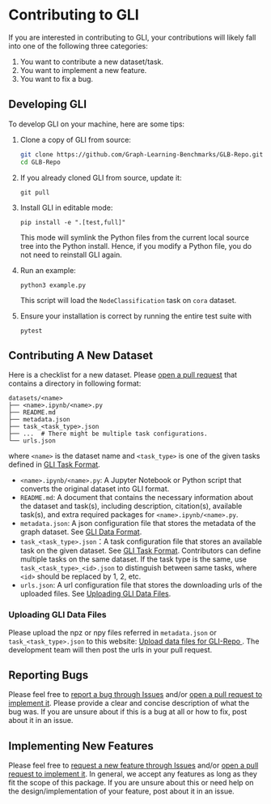 <!-- TODO - Change repo name (GLB->GLI) after repo update. -->
# Contributing to GLI

If you are interested in contributing to GLI, your contributions will likely fall into one of the following three categories:

1. You want to contribute a new dataset/task.
2. You want to implement a new feature.
3. You want to fix a bug.

## Developing GLI

To develop GLI on your machine, here are some tips:

1. Clone a copy of GLI from source:

    ```bash
    git clone https://github.com/Graph-Learning-Benchmarks/GLB-Repo.git
    cd GLB-Repo
    ```

2. If you already cloned GLI from source, update it:

    ```
    git pull
    ```

3. Install GLI in editable mode:

    <!-- ```
    pip install -e ".[dev,full]"
    ``` -->
    ```
    pip install -e ".[test,full]"
    ```

    This mode will symlink the Python files from the current local source tree into the Python install. Hence, if you modify a Python file, you do not need to reinstall GLI again.

4. Run an example:

    ```
    python3 example.py
    ```

    This script will load the `NodeClassification` task on `cora` dataset.

5. Ensure your installation is correct by running the entire test suite with

    ```
    pytest
    ```

## Contributing A New Dataset

Here is a checklist for a new dataset. Please [open a pull request](https://github.com/Graph-Learning-Benchmarks/GLB-Repo/pulls?q=is%3Apr+is%3Aopen) that contains a directory in following format:
```
datasets/<name>
├── <name>.ipynb/<name>.py
├── README.md
├── metadata.json
├── task_<task_type>.json
├── ...  # There might be multiple task configurations.
└── urls.json
```
where `<name>` is the dataset name and `<task_type>` is one of the given tasks defined in [GLI Task Format](FORMAT.md#glb-task-format).

- `<name>.ipynb/<name>.py`: A Jupyter Notebook or Python script that converts the original dataset into GLI format.
- `README.md`: A document that contains the necessary information about the dataset and task(s), including description, citation(s), available task(s), and extra required packages for `<name>.ipynb/<name>.py`.
- `metadata.json`: A json configuration file that stores the metadata of the graph dataset. See [GLI Data Format](FORMAT.md#gli-data-format).
- `task_<task_type>.json`：A task configuration file that stores an available task on the given dataset. See [GLI Task Format](FORMAT.md#glb-task-format). Contributors can define multiple tasks on the same dataset. If the task type is the same, use `task_<task_type>_<id>.json` to distinguish between same tasks, where `<id>` should be replaced by 1, 2, etc.
- `urls.json`: A url configuration file that stores the downloading urls of the uploaded files. See [Uploading GLI Data Files](#uploading-glb-data-files).

### Uploading GLI Data Files

Please upload the npz or npy files referred in `metadata.json` or `task_<task_type>.json` to this website: [Upload data files for GLI-Repo
](https://www.dropbox.com/request/pQVRimU7vd8aSTwtm5SC). The development team will then post the urls in your pull request.

## Reporting Bugs

Please feel free to [report a bug through Issues](https://github.com/Graph-Learning-Benchmarks/GLB-Repo/issues/new?assignees=&labels=bug&template=bug_report.md&title=%5BBUG%5D) and/or [open a pull request to implement it](https://github.com/Graph-Learning-Benchmarks/GLB-Repo/pulls?q=is%3Apr+is%3Aopen). Please provide a clear and concise description of what the bug was. If you are unsure about if this is a bug at all or how to fix, post about it in an issue.

## Implementing New Features

Please feel free to [request a new feature through Issues](https://github.com/Graph-Learning-Benchmarks/GLB-Repo/issues/new?assignees=&labels=enhancement&template=feature_request.md&title=%5BFEATURE+REQUEST%5D) and/or [open a pull request to implement it](https://github.com/Graph-Learning-Benchmarks/GLB-Repo/pulls?q=is%3Apr+is%3Aopen). In general, we accept any features as long as they fit the scope of this package. If you are unsure about this or need help on the design/implementation of your feature, post about it in an issue.
